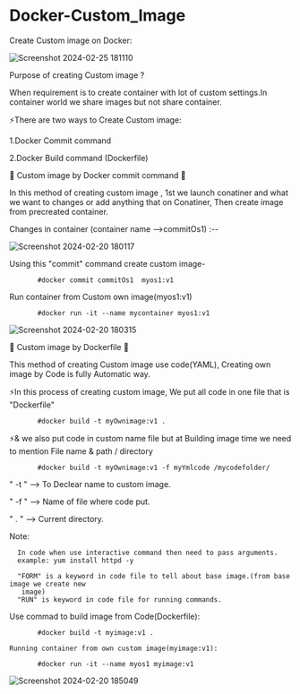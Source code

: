 # Docker-Custom_Image
Create Custom image on Docker:

![Screenshot 2024-02-25 181110](https://github.com/Pratikshinde55/Docker-Custom_Image/assets/145910708/6c34203b-d812-41cd-997f-6a311f533730)

 Purpose of creating Custom image ?
 
  When requirement is to create container with lot of custom settings.In container world we share images but not share container.

⚡There are two ways to Create Custom image:

  1.Docker Commit command
  
  2.Docker Build command (Dockerfile)

🌟 Custom image by Docker commit command 🌟

In this method of creating custom image , 1st we launch conatiner and what we want to changes or add anything that on Conatiner, Then create image from precreated container.
         
Changes in container (container name -->commitOs1) :--
      
 ![Screenshot 2024-02-20 180117](https://github.com/Pratikshinde55/Docker-Custom_Image/assets/145910708/35dae902-cda1-4f0d-b6b2-446f54305eda)
     
 Using this "commit" command create custom image-
        

           #docker commit commitOs1  myos1:v1

 Run container from Custom own image(myos1:v1)
           

           #docker run -it --name mycontainer myos1:v1
             
  ![Screenshot 2024-02-20 180315](https://github.com/Pratikshinde55/Docker-Custom_Image/assets/145910708/e6d02b36-5a78-45c4-8e93-3ab0a48ca579)

           

🌟 Custom image by Dockerfile 🌟

 This method of creating Custom image use code(YAML), Creating own image by Code is fully
 Automatic way.
 
   ⚡In this process of creating custom image, We put all code in one file that is "Dockerfile"

           #docker build -t myOwnimage:v1 .
        
   ⚡& we also put code in custom name file but at Building image time we need to mention File 
      name & path / directory

           #docker build -t myOwnimage:v1 -f myYmlcode /mycodefolder/ 
        
   " -t " --> To Declear name to custom image.
   
   " -f " --> Name of file where code put.
   
   " . " --> Current directory.

 Note:
 
      In code when use interactive command then need to pass arguments.
      example: yum install httpd -y
      
      "FORM" is a keyword in code file to tell about base image.(from base image we create new 
       image)
      "RUN" is keyword in code file for running commands.

 
   Use commad to build image from Code(Dockerfile):

           #docker build -t myimage:v1 .
           
    Running container from own custom image(myimage:v1):

           #docker run -it --name myos1 myimage:v1

  ![Screenshot 2024-02-20 185049](https://github.com/Pratikshinde55/Docker-Custom_Image/assets/145910708/56be20a1-8464-41c9-becd-5ddf2a4fa8ee)
         
